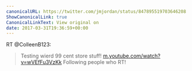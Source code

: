 ```yaml
---
canonicalURL: https://twitter.com/jmjordan/status/847895519703646208
ShowCanonicalLink: true
CanonicalLinkText: View original on
date: 2017-03-31T19:36:59+00:00
---
```

RT @ColleenB123:
> Testing wierd 99 cent store stuff!  [m.youtube.com/watch?v=wVEfFu3VzKk](https://m.youtube.com/watch?v=wVEfFu3VzKk) Following people who RT!